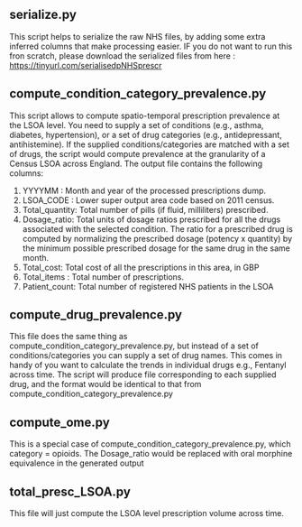 ## serialize.py
This script helps to serialize the raw NHS files, by adding some extra inferred columns that make processing easier. IF you do not want to run this fron scratch, please download 
the serialized files from here : https://tinyurl.com/serialisedpNHSprescr

## compute_condition_category_prevalence.py
This script allows to compute spatio-temporal prescription prevalence at the LSOA level. You need to supply a set of conditions (e.g., asthma, diabetes, hypertension), or a set of drug categories (e.g., antidepressant, antihistemine). If the supplied conditions/categories are matched with a set of drugs, the script would compute prevalence at the granularity of a Census LSOA across England. The output file contains the following columns:
1. YYYYMM : Month and year of the processed prescriptions dump.
2. LSOA_CODE : Lower super output area code based on 2011 census.
3. Total_quantity: Total number of pills (if fluid, milliliters) prescribed. 
4. Dosage_ratio: Total units of dosage ratios prescribed for all the drugs associated with the selected condition. The ratio for a prescribed drug is computed by normalizing the prescribed dosage (potency x quantity) by the minimum possible prescribed dosage for the same drug in the same month.
5. Total_cost: Total cost of all the prescriptions in this area, in GBP
6. Total_items : Total number of prescriptions. 
7. Patient_count: Total number of registered NHS patients in the LSOA

## compute_drug_prevalence.py
This file does the same thing as compute_condition_category_prevalence.py, but instead of a set of conditions/categories you can supply a set of drug names. This comes in handy of you want to calculate the trends in individual drugs e.g., Fentanyl across time. The script will produce file corresponding to each supplied drug, and the format would be identical to that from compute_condition_category_prevalence.py

## compute_ome.py
This is a special case of compute_condition_category_prevalence.py, which category = opioids. The Dosage_ratio would be replaced with oral morphine equivalence in the generated output

## total_presc_LSOA.py
This file will just compute the LSOA level prescription volume across time. 
